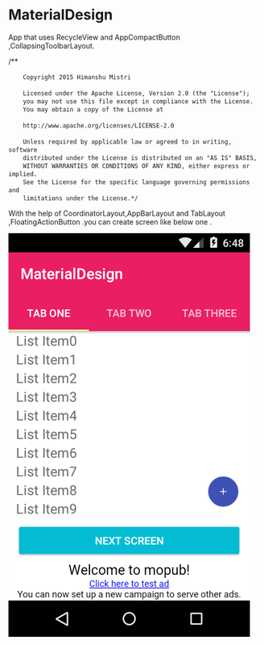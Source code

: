 # MaterialDesign
App that uses RecycleView and AppCompactButton ,CollapsingToolbarLayout. 


/**

        Copyright 2015 Himanshu Mistri

        Licensed under the Apache License, Version 2.0 (the "License");
        you may not use this file except in compliance with the License.
        You may obtain a copy of the License at

        http://www.apache.org/licenses/LICENSE-2.0

        Unless required by applicable law or agreed to in writing, software
        distributed under the License is distributed on an "AS IS" BASIS,
        WITHOUT WARRANTIES OR CONDITIONS OF ANY KIND, either express or implied.
        See the License for the specific language governing permissions and
        limitations under the License.*/


With the help of CoordinatorLayout,AppBarLayout and TabLayout ,FloatingActionButton .you can create screen like below one .

![alt tag](https://raw.githubusercontent.com/Himanshu4003/MaterialDesign/master/HomeScreen.png)
